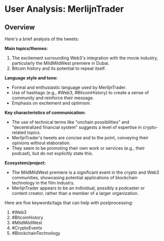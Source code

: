# User Analysis: MerlijnTrader

## Overview

Here's a brief analysis of the tweets:

**Main topics/themes:**

1. The excitement surrounding Web3's integration with the movie industry, particularly the MildMildWest premiere in Dubai.
2. Bitcoin history and its potential to repeat itself.

**Language style and tone:**

* Formal and enthusiastic language used by MerlijnTrader.
* Use of hashtags (e.g., #Web3, #BitcoinHistory) to create a sense of community and reinforce their message.
* Emphasis on excitement and optimism.

**Key characteristics of communication:**

* The use of technical terms like "onchain possibilities" and "decentralized financial system" suggests a level of expertise in crypto-related topics.
* MerlijnTrader's tweets are concise and to the point, conveying their opinions without elaboration.
* They seem to be promoting their own work or services (e.g., their podcast), but do not explicitly state this.

**Ecosystem/project:**

* The MildMildWest premiere is a significant event in the crypto and Web3 communities, showcasing potential applications of blockchain technology in the film industry.
* MerlijnTrader appears to be an individual, possibly a podcaster or content creator, rather than a member of a larger organization.

Here are five keywords/tags that can help with postprocessing:

1. #Web3
2. #BitcoinHistory
3. #MildMildWest
4. #CryptoEvents
5. #BlockchainTechnology